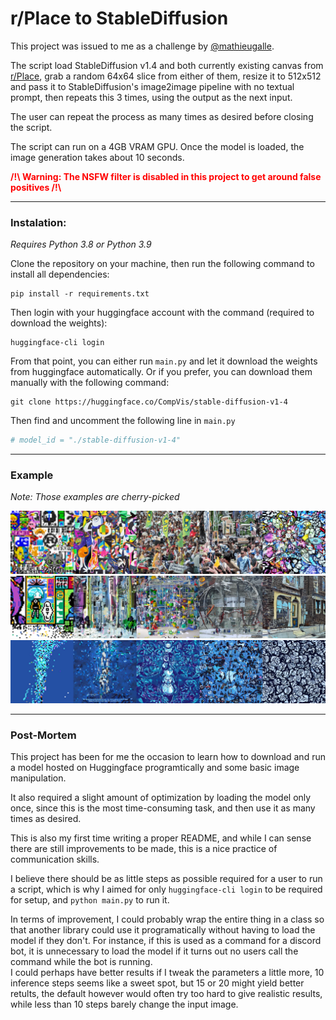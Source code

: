 # r/Place to StableDiffusion

This project was issued to me as a challenge by [@mathieugalle](https://github.com/mathieugalle).

The script load StableDiffusion v1.4 and both currently existing canvas from [r/Place](https://www.reddit.com/r/place/), grab a random 64x64 slice from either of them, resize it to 512x512 and pass it to StableDiffusion's image2image pipeline with no textual prompt, then repeats this 3 times, using the output as the next input.

The user can repeat the process as many times as desired before closing the script.

The script can run on a 4GB VRAM GPU. Once the model is loaded, the image generation takes about 10 seconds.

**<span style='color:red;'>/!\\ Warning: The NSFW filter is disabled in this project to get around false positives /!\\</span>**

---
### Instalation:
*Requires Python 3.8 or Python 3.9*

Clone the repository on your machine, then run the following command to install all dependencies:
```
pip install -r requirements.txt
```
Then login with your huggingface account with the command (required to download the weights):
```
huggingface-cli login
```
From that point, you can either run `main.py` and let it download the weights from huggingface automatically. Or if you prefer, you can download them manually with the following command:
```
git clone https://huggingface.co/CompVis/stable-diffusion-v1-4
```
Then find and uncomment the following line in `main.py`
```python
# model_id = "./stable-diffusion-v1-4"
```

---
### Example
*Note: Those examples are cherry-picked*

<img src="examples/example_1.png" />
<img src="examples/example_2.png" />
<img src="examples/example_3.png" />


---
### Post-Mortem
This project has been for me the occasion to learn how to download and run a model hosted on Huggingface programtically and some basic image manipulation.

It also required a slight amount of optimization by loading the model only once, since this is the most time-consuming task, and then use it as many times as desired.

This is also my first time writing a proper README, and while I can sense there are still improvements to be made, this is a nice practice of communication skills.

I believe there should be as little steps as possible required for a user to run a script, which is why I aimed for only `huggingface-cli login` to be required for setup, and `python main.py` to run it.

In terms of improvement, I could probably wrap the entire thing in a class so that another library could use it programatically without having to load the model if they don't. For instance, if this is used as a command for a discord bot, it is unnecessary to load the model if it turns out no users call the command while the bot is running.<br>
I could perhaps have better results if I tweak the parameters a little more, 10 inference steps seems like a sweet spot, but 15 or 20 might yield better retults, the default however would often try too hard to give realistic results, while less than 10 steps barely change the input image.